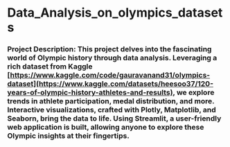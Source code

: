 # Data_Analysis_on_olympics_datasets

### Project Description: This project delves into the fascinating world of Olympic history through data analysis. Leveraging a rich dataset from Kaggle [https://www.kaggle.com/code/gauravanand31/olympics-dataset](https://www.kaggle.com/datasets/heesoo37/120-years-of-olympic-history-athletes-and-results), we explore trends in athlete participation, medal distribution, and more. Interactive visualizations, crafted with Plotly, Matplotlib, and Seaborn, bring the data to life. Using Streamlit, a user-friendly web application is built, allowing anyone to explore these Olympic insights at their fingertips.
